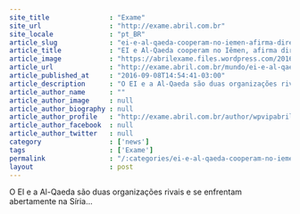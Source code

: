 ```yaml
---
site_title               : "Exame"
site_url                 : "http://exame.abril.com.br"
site_locale              : "pt_BR"
article_slug             : "ei-e-al-qaeda-cooperam-no-iemen-afirma-diretor-da-cia"
article_title            : "EI e Al-Qaeda cooperam no Iêmen, afirma diretor da CIA"
article_image            : "https://abrilexame.files.wordpress.com/2016/09/size_960_16_9_soldados-do-estado-islamico-com-bandeira.jpg?quality=70&strip=all&w=960"
article_url              : "http://exame.abril.com.br/mundo/ei-e-al-qaeda-cooperam-no-iemen-afirma-diretor-da-cia/"
article_published_at     : "2016-09-08T14:54:41-03:00"
article_description      : "O EI e a Al-Qaeda são duas organizações rivais e se enfrentam abertamente na Síria..."
article_author_name      : ""
article_author_image     : null
article_author_biography : null
article_author_profile   : "http://exame.abril.com.br/author/wpvipabril/"
article_author_facebook  : null
article_author_twitter   : null
category                 : ['news']
tags                     : ['Exame']
permalink                : "/:categories/ei-e-al-qaeda-cooperam-no-iemen-afirma-diretor-da-cia/"
layout                   : post
---
```


O EI e a Al-Qaeda são duas organizações rivais e se enfrentam abertamente na Síria...
